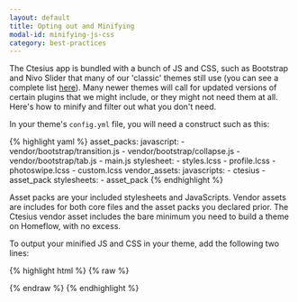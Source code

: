 ```yaml
---
layout: default
title: Opting out and Minifying
modal-id: minifying-js-css
category: best-practices
---
```

The Ctesius app is bundled with a bunch of JS and CSS, such as Bootstrap and Nivo Slider that many of our 'classic' themes still use (you can see a complete list [here](/appendix/application-js)). Many newer themes will call for updated versions of certain plugins that we might include, or they might not need them at all. Here's how to minify and filter out what you don't need.

In your theme's ``config.yml`` file, you will need a construct such as this:

{% highlight yaml %}
  asset_packs:
    javascript:
      - vendor/bootstrap/transition.js
      - vendor/bootstrap/collapse.js
      - vendor/bootstrap/tab.js
      - main.js
    stylesheet:
      - styles.lcss
      - profile.lcss
      - photoswipe.lcss
      - custom.lcss
  vendor_assets:
    javascripts:
      - ctesius
      - asset_pack
    stylesheets:
      - asset_pack
{% endhighlight %}

Asset packs are your included stylesheets and JavaScripts. Vendor assets are includes for both core files and the asset packs you declared prior. The Ctesius vendor asset includes the bare minimum you need to build a theme on Homeflow, with no excess.

To output your minified JS and CSS in your theme, add the following two lines:

{% highlight html %}
{% raw %}
<script src="/liquid_assets/javascript_pack.js"></script>

<link href="/liquid_assets/stylesheet_pack.css" rel="stylesheet" type="text/css" />
{% endraw %}
{% endhighlight %}